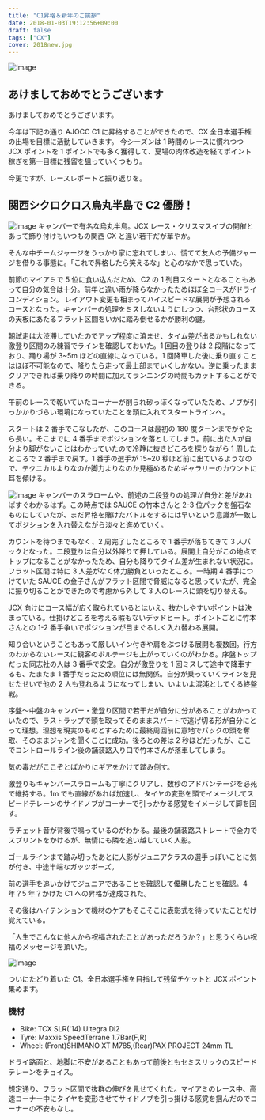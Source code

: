 ```yaml
---
title: "C1昇格＆新年のご挨拶"
date: 2018-01-03T19:12:56+09:00
draft: false
tags: ["CX"]
cover: 2018new.jpg
---
```


![image](2018new.jpg)

## あけましておめでとうございます

あけましておめでとうございます。

今年は下記の通り AJOCC C1 に昇格することができたので、CX 全日本選手権の出場を目標に活動していきます。
今シーズンは 1 時間のレースに慣れつつ JCX ポイントを 1 ポイントでも多く獲得して、夏場の肉体改造を経てポイント稼ぎを第一目標に残留を狙っていくつもり。

今更ですが、レースレポートと振り返りを。

## 関西シクロクロス烏丸半島で C2 優勝！

![image](17karasuma.jpg)
キャンバーで有名な烏丸半島。JCX レース・クリスマスイブの開催とあって飾り付けもいつもの関西 CX と違い若干だが華やか。

そんな中チームジャージをうっかり家に忘れてしまい、慌てて友人の予備ジャージを借りる事態に。「これで昇格したら笑えるな」と心のなかで思っていた。

前節のマイアミで 5 位に食い込んだため、C2 の 1 列目スタートとなることもあって自分の気合は十分。前年と違い雨が降らなかったためほぼ全コースがドライコンディション。
レイアウト変更も相まってハイスピードな展開が予想されるコースとなった。キャンバーの処理をミスしないようにしつつ、台形状のコースの天板にあたるフラット区間をいかに踏み倒せるかが勝利の鍵。

朝試走は大渋滞していたのでアップ程度に済ませ、タイム差が出るかもしれない激登り区間のみ練習でラインを確認しておいた。1 回目の登りは 2 段階になっており、踊り場が 3~5m ほどの直線になっている。1 回降車した後に乗り直すことはほぼ不可能なので、降りたら走って最上部までいくしかない。逆に乗ったままクリアできれば乗り降りの時間に加えてランニングの時間もカットすることができる。

午前のレースで乾いていたコーナーが削られ砂っぽくなっていたため、ノブが引っかかりづらい環境になっていたことを頭に入れてスタートラインへ。

スタートは 2 番手でこなしたが、このコースは最初の 180 度ターンまでがやたら長い。そこまでに 4 番手までポジションを落としてしまう。前に出た人が自分より脚がないことはわかっていたので冷静に抜きどころを探りながら 1 周したところで 2 番手まで戻す。1 番手の選手が 15~20 秒ほど前に出ているようなので、テクニカルよりなのか脚力よりなのか見極めるためギャラリーのカウントに耳を傾ける。

![image](17karasuma2.jpg)
キャンバーのスラロームや、前述の二段登りの処理が自分と差があればすぐわかるはず。この時点では SAUCE の竹本さんと 2-3 位パックを盤石なものにしていたが、まだ昇格を賭けたバトルをするには早いという意識が一致してポジションを入れ替えながら淡々と進めていく。

カウントを待つまでもなく、2 周完了したところで 1 番手が落ちてきて 3 人パックとなった。二段登りは自分以外降りて押している。展開上自分がこの地点でトップになることがなかったため、自分も降りてタイム差が生まれない状況に。フラット区間は特に 3 人差がなく体力勝負といったところ。一時期 4 番手につけていた SAUCE の金子さんがフラット区間で脅威になると思っていたが、完全に振り切ることができたので考慮から外して 3 人のレースに頭を切り替える。

JCX 向けにコース幅が広く取られているとはいえ、抜かしやすいポイントは決まっている。仕掛けどころを考える暇もないデッドヒート。ポイントごとに竹本さんとの 1-2 番手争いでポジションが目まぐるしく入れ替わる展開。

知り合いということもあって厳しいイン付きや肩をぶつける展開も複数回。行方のわからないレースに観客のボルテージも上がっていくのがわかる。序盤トップだった同志社の人は 3 番手で安定。自分が激登りを 1 回ミスして途中で降車するも、たまたま 1 番手だったため順位には無関係。自分が乗っていくラインを見せたせいで他の 2 人も登れるようになってしまい、いよいよ混沌としてくる終盤戦。

序盤～中盤のキャンバー・激登り区間で若干だが自分に分があることがわかっていたので、ラストラップで頭を取ってそのままスパートで逃げ切る形が自分にとって理想。理想を現実のものとするために最終周回前に意地でパックの頭を奪取、そのままジャンを聞くことに成功。後ろとの差は 2 秒ほどだったが、ここでコントロールライン後の舗装路入り口で竹本さんが落車してしまう。

気の毒だがここぞとばかりにギアをかけて踏み倒す。

激登りもキャンバースラロームも丁寧にクリアし、数秒のアドバンテージを必死で維持する。1m でも直線があれば加速し、タイヤの変形を頭でイメージしてスピードテレーンのサイドノブがコーナーで引っかかる感覚をイメージして脚を回す。

ラチェット音が背後で鳴っているのがわかる。最後の舗装路ストレートで全力でスプリントをかけるが、無情にも隣を追い越していく人影。

ゴールラインまで踏み切ったあとに人影がジュニアクラスの選手っぽいことに気が付き、中途半端なガッツポーズ。

前の選手を追いかけてジュニアであることを確認して優勝したことを確認。4 年？5 年？かけた C1 への昇格が達成された。

その後はハイテンションで機材のケアもそこそこに表彰式を待っていたことだけ覚えている。

「人生でこんなに他人から祝福されたことがあっただろうか？」と思うくらい祝福のメッセージを頂いた。

![image](c1up.jpg)

ついにたどり着いた C1。全日本選手権を目指して残留チケットと JCX ポイント集めます。

### 機材

- Bike: TCX SLR('14) Ultegra Di2
- Tyre: Maxxis SpeedTerrane 1.7Bar(F,R)
- Wheel: (Front)SHIMANO XT M785,(Rear)PAX PROJECT 24mm TL

ドライ路面と、地脚に不安があることもあって前後ともセミスリックのスピードテレーンをチョイス。

想定通り、フラット区間で抜群の伸びを見せてくれた。マイアミのレース中、高速コーナー中にタイヤを変形させてサイドノブを引っ掛ける感覚を掴んだのでコーナーの不安もなし。

<LinkBox isAmazonLink url="https://www.amazon.co.jp/dp/B01M8LR2G6/" />
